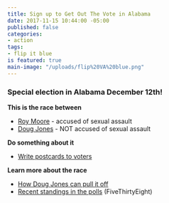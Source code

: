 ```yaml
---
title: Sign up to Get Out The Vote in Alabama
date: 2017-11-15 10:44:00 -05:00
published: false
categories:
- action
tags:
- flip it blue
is featured: true
main-image: "/uploads/flip%20VA%20blue.png"
---
```


### Special election in Alabama December 12th!

**This is the race between**
* [Roy Moore](http://bit.ly/2AeAYra) - accused of sexual assault
* [Doug Jones](https://dougjonesforsenate.com/doug/) - NOT accused of sexual assault 

**Do something about it**
* [Write postcards to voters](http://bit.ly/2Bu587I)

**Learn more about the race**
* [How Doug Jones can pull it off](http://politi.co/2hE8tf2)
* [Recent standings in the polls](http://53eig.ht/2zwQqeu) (FiveThirtyEight)

